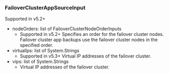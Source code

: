 ### FailoverClusterAppSourceInput
Supported in v5.2+

- nodeOrders: list of FailoverClusterNodeOrderInputs
  - Supported in v5.2+
      Specifies an order for the failover cluster nodes. Failover cluster app backups use the failover cluster nodes in the specified order.
- virtualIps: list of System.Strings
  - Supported in v5.3+
      Virtual IP addresses of the failover cluster.
- vips: list of System.Strings
  - Virtual IP addresses of the failover cluster.
